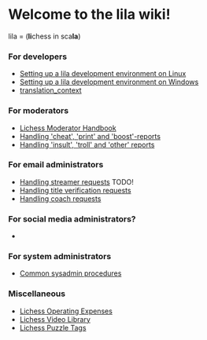 # Welcome to the lila wiki!
lila = (**li**chess in sca**la**)

### For developers
* [Setting up a lila development environment on Linux](Lichess-Development-Onboarding)
* [Setting up a lila development environment on Windows](Lichess-Development-Onboarding-(Windows))
* [translation_context](translation_context)

### For moderators
* [Lichess Moderator Handbook](https://docs.google.com/document/d/1e6Vi_WPcx38uymvp0WDC921wrmtx8bRaCcQuvH8FcLM/edit)
* [Handling 'cheat', 'print' and 'boost'-reports](Handling-'cheat',-'print'-and-'boost'-reports)
* [Handling 'insult', 'troll' and 'other' reports](Handling-'insult',-'troll'-and-'other'-reports)

### For email administrators
* [Handling streamer requests](Handling-streamer-requests) TODO!
* [Handling title verification requests](Handling-title-verification-requests)
* [Handling coach requests](Handling-coach-requests)

### For social media administrators?
* 

### For system administrators
* [Common sysadmin procedures](sysadmin-procedures)

### Miscellaneous
* [Lichess Operating Expenses](https://docs.google.com/spreadsheets/d/1CGgu-7aNxlZkjLl9l-OlL00fch06xp0Q7eCVDDakYEE/edit)
* [Lichess Video Library](https://docs.google.com/spreadsheets/d/1qYU1XhvC8TlBggXEkjI481ieNGyYGmMTy97A9iboyrM/edit)
* [Lichess Puzzle Tags](https://docs.google.com/spreadsheets/d/155eR2a6hjYjBkS709c5bp8HeXq4yIXUFP0gLkk315zY/edit)